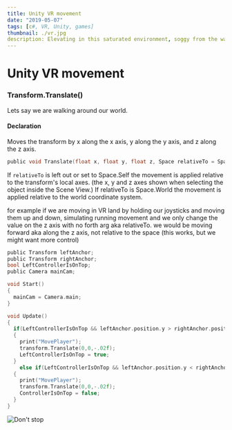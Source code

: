 ```yaml
---
title: Unity VR movement
date: "2019-05-07"
tags: [c#, VR, Unity, games]
thumbnail: ./vr.jpg
description: Elevating in this saturated environment, soggy from the waves, learning with every failure and from the ashes WE RISE
---
```


# Unity VR movement

### Transform.Translate()

Lets say we are walking around our world.

#### Declaration

Moves the transform by x along the x axis, y along the y axis, and z along the z axis.

```c
public void Translate(float x, float y, float z, Space relativeTo = Space.Self);
```

If `relativeTo` is left out or set to Space.Self the movement is applied relative to the transform's local axes. (the x, y and z axes shown when selecting the object inside the Scene View.) If relativeTo is Space.World the movement is applied relative to the world coordinate system.

for example if we are moving in VR land by holding our joysticks and moving them up and down, simulating running movement and we only change the value on the z axis with no forth arg aka relativeTo. we would be moving forward aka along the z axis, not relative to the space (this works, but we might want more control)

```c
public Transform leftAnchor;
public Transform rightAnchor;
bool LeftControllerIsOnTop;
public Camera mainCam;

void Start()
{
  mainCam = Camera.main;
}

void Update()
{
  if(LeftControllerIsOnTop && leftAnchor.position.y > rightAnchor.position.y)
  {
    print("MovePlayer");
    transform.Translate(0,0,-.02f);
    LeftControllerIsOnTop = true;
  }
    else if(LeftControllerIsOnTop && leftAnchor.position.y < rightAnchor.position.y)
  {
    print("MovePlayer");
    transform.Translate(0,0,-.02f);
    ControllerIsOnTop = false;
  }
}

```

![Don't stop](./vr.jpg)
